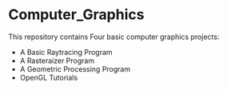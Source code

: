 # Computer_Graphics

This repository contains Four basic computer graphics projects:
* A Basic Raytracing Program
* A Rasteraizer Program
* A Geometric Processing Program
* OpenGL Tutorials
